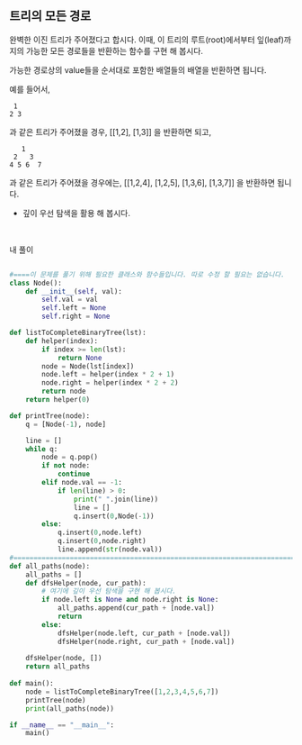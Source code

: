## 트리의 모든 경로

완벽한 이진 트리가 주어졌다고 합시다. 이때, 이 트리의 루트(root)에서부터 잎(leaf)까지의 가능한 모든 경로들을 반환하는 함수를 구현 해 봅시다.

가능한 경로상의 value들을 순서대로 포함한 배열들의 배열을 반환하면 됩니다.

예를 들어서,

```
 1
2 3
```

과 같은 트리가 주어졌을 경우, [[1,2], [1,3]] 을 반환하면 되고,

```
   1
 2   3
4 5 6  7
```

과 같은 트리가 주어졌을 경우에는, [[1,2,4], [1,2,5], [1,3,6], [1,3,7]] 을 반환하면 됩니다.

-   깊이 우선 탐색을 활용 해 봅시다.

<br>

내 풀이

```python

#====이 문제를 풀기 위해 필요한 클래스와 함수들입니다. 따로 수정 할 필요는 없습니다.
class Node():
    def __init__(self, val):
        self.val = val
        self.left = None
        self.right = None

def listToCompleteBinaryTree(lst):
    def helper(index):
        if index >= len(lst):
            return None
        node = Node(lst[index])
        node.left = helper(index * 2 + 1)
        node.right = helper(index * 2 + 2)
        return node
    return helper(0)

def printTree(node):
    q = [Node(-1), node]

    line = []
    while q:
        node = q.pop()
        if not node:
            continue
        elif node.val == -1:
            if len(line) > 0:
                print(" ".join(line))
                line = []
                q.insert(0,Node(-1))
        else:
            q.insert(0,node.left)
            q.insert(0,node.right)
            line.append(str(node.val))
#=================================================================================
def all_paths(node):
    all_paths = []
    def dfsHelper(node, cur_path):
        # 여기에 깊이 우선 탐색을 구현 해 봅시다.
        if node.left is None and node.right is None:
            all_paths.append(cur_path + [node.val])
            return
        else:
            dfsHelper(node.left, cur_path + [node.val])
            dfsHelper(node.right, cur_path + [node.val])
        
    dfsHelper(node, [])
    return all_paths
    
def main():
    node = listToCompleteBinaryTree([1,2,3,4,5,6,7])
    printTree(node)
    print(all_paths(node))

if __name__ == "__main__":
    main()
```



